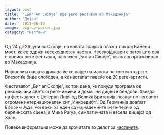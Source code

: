 ```yaml
---
layout: post
title:  "„Биг Ап Скопје“ прв реге фестивал во Македонија"
author: "Дејан"
date:   2011-06-19
image:  big-up-poster.jpg
category: "Настани"
---
```


Од 24 до 26 јуни во Скопје, на новата градска плажа, покрај Камени мост, ќе се одржи несекојдневен настан. Несекојдневен 
е затоа што ова е првиот реге фестивал, насловен „Биг ап Скопје“, некогаш организиран во Македонија.

Најпосле и нашата држава ќе се најде на мапата на светското реге. Влезот ќе биде слободен, а ќе настапат повеќе од 20 
реге-артисти.

Фестивалот „Биг ап Скопје“, во три дена, ќе понуди програма од реномирани светски реге-имињи и домашни диџеи и бендови. 
Ѕвезда на фестивалот е Џенерал Ливи од Велика Британија, познат по неговиот огромен интернационален хит „Инкредибл“. 
Од Германија доаѓаат Ефраим Јуда, кој важи за еден од најнадежните реге-пејачи од берлинската сцена, и Мика Рагуа, 
симпатичната и весела диџејка од Хале.

Повеќе информации може да прочитате во делот за [настаните](/nastan/big-up-skopje-festival).
